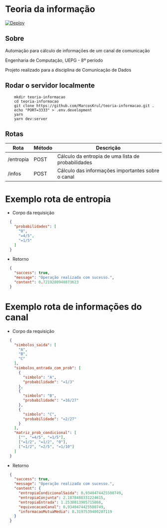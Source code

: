 # Teoria da informação

[![Deploy](https://www.herokucdn.com/deploy/button.svg)](https://teoria-informacao.herokuapp.com)

## Sobre

Automação para cálculo de informações de um canal de comunicação

Engenharia de Computação, UEPG - 8º período

Projeto realizado para a disciplina de Comunicação de Dados

## Rodar o servidor localmente

```
    mkdir teoria-informacao
    cd teoria-informacao
    git clone https://github.com/MarcosKrul/teoria-informacao.git .
    echo "PORT=3333" > .env.development
    yarn
    yarn dev:server
```

## Rotas

| Rota      | Método | Descrição                              |
|---        |---     |---                                |
| /entropia | POST   | Cálculo da entropia de uma lista de probabilidades       |
| /infos    | POST   | Cálculo das informações importantes sobre o canal       |

# Exemplo rota de entropia

* Corpo da requisição

```json
  {
    "probabilidades": [
      "0",
      "=4/5",
      "=1/5"
    ]
  }
```

* Retorno

```json
  {
    "success": true,
    "message": "Operação realizada com sucesso.",
    "content": 0.7219280948873623
  }
```

# Exemplo rota de informações do canal

* Corpo da requisição

```json
  {
    "simbolos_saida": [
      "A", 
      "B", 
      "C"
    ],
    "simbolos_entrada_com_prob": [
      {
        "simbolo": "A",
        "probabilidade": "=1/3"
      },
      {
        "simbolo": "B",
        "probabilidade": "=16/27"
      },
      {
        "simbolo": "C",
        "probabilidade": "=2/27"
      }
    ],
    "matriz_prob_condicional": [
      ["", "=4/5", "=1/5"],
      ["=1/2", "=1/2", "0"],
      ["=1/2", "=2/5", "=1/10"]
    ]
  }
```

* Retorno

```json
  {
    "success": true,
    "message": "Operação realizada com sucesso.",
    "content": {
      "entropiaCondicionalSaida": 0.9340474425508749,
      "entropiaConjunta": 2.1878488331224615,
      "entropiaEntrada": 1.2538013905715868,
      "equivocacaoCanal": 0.9340474425508749,
      "informacaoMutuaMedia": 0.3197539480207119
    }
  }
```
